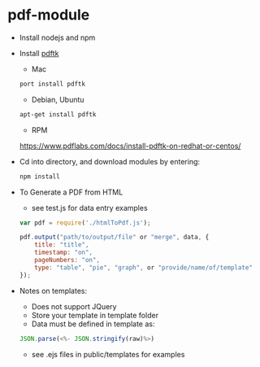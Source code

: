 # pdf-module

- Install nodejs and npm

- Install [pdftk](https://www.pdflabs.com/tools/pdftk-the-pdf-toolkit/)

  - Mac
  ```bash
  port install pdftk
  ```

  - Debian, Ubuntu
  ```bash
  apt-get install pdftk
  ```

  - RPM

  https://www.pdflabs.com/docs/install-pdftk-on-redhat-or-centos/

- Cd into directory, and download modules by entering:

  ```bash
  npm install
  ```

- To Generate a PDF from HTML

  - see test.js for data entry examples

  ```javascript
  var pdf = require('./htmlToPdf.js');
  
  pdf.output("path/to/output/file" or "merge", data, {
      title: "title",
      timestamp: "on",
      pageNumbers: "on",
      type: "table", "pie", "graph", or "provide/name/of/template"
  });
  ```
  
- Notes on templates:
  - Does not support JQuery
  - Store your template in template folder
  - Data must be defined in template as:
  ```javascript
  JSON.parse(<%- JSON.stringify(raw)%>)
  ```
  - see .ejs files in public/templates for examples
